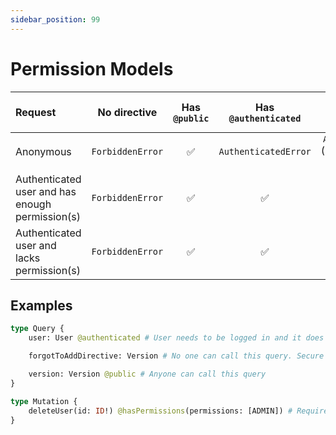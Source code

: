 ```yaml
---
sidebar_position: 99
---
```


# Permission Models

|                     Request                     |   No directive   | Has `@public` | Has `@authenticated` |                     Has `@hasPermissions`                      |           Has `@authenticated` and `@hasPermissions`            |                  |
| :---------------------------------------------- | :--------------: | :-----------: | :------------------: | :------------------------------------------------------------: | :-------------------------------------------------------------: | ---------------- |
| Anonymous                                       | `ForbiddenError` |       ✅       | `AuthenticatedError` | `AuthenticatedError` (`permissionResolver` will not be called) | `AuthenticatedError`  (`permissionResolver` will not be called) | `ForbiddenError` |
| Authenticated user and has enough permission(s) | `ForbiddenError` |       ✅       |          ✅           |                               ✅                                |                                ✅                                |                  |
| Authenticated user and lacks permission(s)      | `ForbiddenError` |       ✅       |          ✅           |                        `ForbiddenError`                        |                        `ForbiddenError`                         |                  |

## Examples

```graphql
type Query {
    user: User @authenticated # User needs to be logged in and it does not require any permissions

    forgotToAddDirective: Version # No one can call this query. Secure as default :)

    version: Version @public # Anyone can call this query
}

type Mutation {
    deleteUser(id: ID!) @hasPermissions(permissions: [ADMIN]) # Requires ADMIN permissions
}
```
